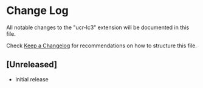# Change Log

All notable changes to the "ucr-lc3" extension will be documented in this file.

Check [Keep a Changelog](http://keepachangelog.com/) for recommendations on how to structure this file.

## [Unreleased]

- Initial release